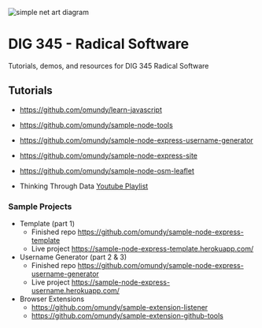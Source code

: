 
![simple net art diagram](images/simple-net-art-diagram/simple-net-art-diagram-150w.png)


# DIG 345 - Radical Software

Tutorials, demos, and resources for DIG 345 Radical Software


## Tutorials

- https://github.com/omundy/learn-javascript
- https://github.com/omundy/sample-node-tools
- https://github.com/omundy/sample-node-express-username-generator
- https://github.com/omundy/sample-node-express-site
- https://github.com/omundy/sample-node-osm-leaflet


- Thinking Through Data [Youtube Playlist](https://www.youtube.com/playlist?list=PLhpnnpt3tw-SGxCwGuTLMgKpf4I74Ftdn)






### Sample Projects


- Template (part 1)
	- Finished repo https://github.com/omundy/sample-node-express-template
	- Live project https://sample-node-express-template.herokuapp.com/
- Username Generator (part 2 & 3)
	- Finished repo https://github.com/omundy/sample-node-express-username-generator
	- Live project https://sample-node-express-username.herokuapp.com/
- Browser Extensions
	- https://github.com/omundy/sample-extension-listener
	- https://github.com/omundy/sample-extension-github-tools
